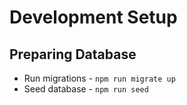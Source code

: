 # Development Setup

## Preparing Database

- Run migrations - `npm run migrate up`
- Seed database - `npm run seed`